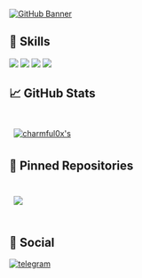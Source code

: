 [![GitHub Banner](https://arweave.net/KLoB5DS5Y70z6p6OeSDI1VzuY_YbtxDtBRVZO0vXEm4)]()

## 🤹 Skills
![](https://img.shields.io/badge/Code-JavaScript-informational?style=flat&logo=JavaScript&logoColor=white&color=4AB197)
![](https://img.shields.io/badge/Code-Python-informational?style=flat&logo=Python&logoColor=white&color=4AB197)
![](https://img.shields.io/badge/Code-Linux-informational?style=flat&logo=Linux&logoColor=white&color=4AB197)
![](https://img.shields.io/badge/Code-Ubuntu-informational?style=flat&logo=Ubuntu&logoColor=white&color=4AB197)

## &#x1f4c8; GitHub Stats

<br>

<a href="https://github.com/charmful0x">
  <img align="center" style="margin:0.5rem" src="https://github-readme-stats.vercel.app/api?username=charmful0x&show_icons=true&line_height=27&count_private=true&title_color=ffffff&text_color=c9cacc&icon_color=4AB097&bg_color=1A2B34" alt=charmful0x's GitHub Stats" />
</a>

<br>

## 📌 Pinned Repositories

<br>

<a href="https://github.com/decentdldotland/tailwindcss-v2-dark-mode-template">
  <img align="center" style="margin:0.5rem" src="https://github-readme-stats.vercel.app/api/pin/?username=decentldotland&repo=ANS&title_color=ffffff&text_color=c9cacc&icon_color=4AB197&bg_color=1A2B34" />
</a>
<br>

<br>

## 💬 Social

[![telegram](https://img.shields.io/badge/Telegram-2CA5E0?style=for-the-badge&logo=telegram&logoColor=white)](https://t.me/Akapepe007)
